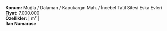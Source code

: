 ## 

**Konum:** Muğla / Dalaman / Kapukargın Mah. / İncebel Tatil Sitesi Eska Evleri  
**Fiyat:** 7.000.000  
**Özellikler:**  |  m² |   
**İlan Numarası:** 
